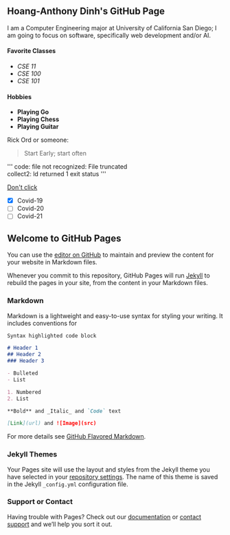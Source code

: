 ## Hoang-Anthony Dinh's GitHub Page

I am a Computer Engineering major at University of California San Diego; I am going to focus on software, specifically web development and/or AI.

#### Favorite Classes
- _CSE 11_
- _CSE 100_
- _CSE 101_

#### Hobbies
- **Playing Go**
- **Playing Chess**
- **Playing Guitar**

Rick Ord or someone:
> Start Early; start often

'''
code: file not recognized: File truncated  
collect2: ld returned 1 exit status
'''

[Don't click](https://www.youtube.com/watch?v=dQw4w9WgXcQ)

- [x] Covid-19
- [ ] Covid-20
- [ ] Covid-21

## Welcome to GitHub Pages

You can use the [editor on GitHub](https://github.com/hod002/hod002.github.io/edit/main/index.md) to maintain and preview the content for your website in Markdown files.

Whenever you commit to this repository, GitHub Pages will run [Jekyll](https://jekyllrb.com/) to rebuild the pages in your site, from the content in your Markdown files.

### Markdown

Markdown is a lightweight and easy-to-use syntax for styling your writing. It includes conventions for

```markdown
Syntax highlighted code block

# Header 1
## Header 2
### Header 3

- Bulleted
- List

1. Numbered
2. List

**Bold** and _Italic_ and `Code` text

[Link](url) and ![Image](src)
```

For more details see [GitHub Flavored Markdown](https://guides.github.com/features/mastering-markdown/).

### Jekyll Themes

Your Pages site will use the layout and styles from the Jekyll theme you have selected in your [repository settings](https://github.com/hod002/hod002.github.io/settings). The name of this theme is saved in the Jekyll `_config.yml` configuration file.

### Support or Contact

Having trouble with Pages? Check out our [documentation](https://docs.github.com/categories/github-pages-basics/) or [contact support](https://github.com/contact) and we’ll help you sort it out.
